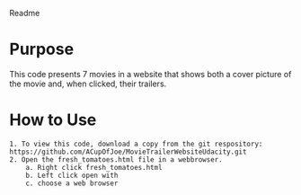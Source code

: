 Readme


# Purpose
This code presents 7 movies in a website that shows both a cover picture of the movie and, when clicked, their trailers.

# How to Use
	1. To view this code, download a copy from the git respository: https://github.com/ACupOfJoe/MovieTrailerWebsiteUdacity.git
	2. Open the fresh_tomatoes.html file in a webbrowser.
		a. Right click fresh_tomatoes.html
		b. Left click open with
		c. choose a web browser 
		





